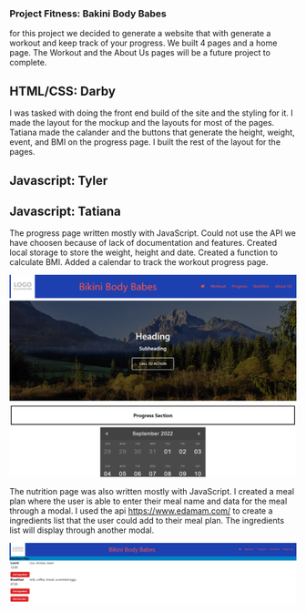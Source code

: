 ### Project Fitness: Bakini Body Babes
for this project we decided to generate a website that with generate a workout and keep track of your progress. We built 4 pages and a home page. The Workout and the About Us pages will be a future project to complete. 

## HTML/CSS: Darby
I was tasked with doing the front end build of the site and the styling for it. I made the layout for the mockup and the layouts for most of the pages. Tatiana made the calander and the buttons that generate the height, weight, event, and BMI on the progress page. I built the rest of the layout for the pages. 

## Javascript: Tyler
## Javascript: Tatiana
The progress page written mostly with JavaScript. Could not use the API we have choosen because of lack of documentation and features. Created local storage to store the weight, height and date. Created a function to calculate BMI.
Added a calendar to track the workout progress page.

<img src="assets\images\Progress section screenshoot.png" alt='calendar'>


The nutrition page was also written mostly with JavaScript. I created a meal plan where the user is able to enter their meal name and data for the meal through a modal. I used the api https://www.edamam.com/ to create a ingredients list that the user could add to their meal plan. The ingredients list will display through another modal. 


<img src="assets\images\Nutrition section screenshoot.png" alt='buttons to add meal plan and ingredients'>